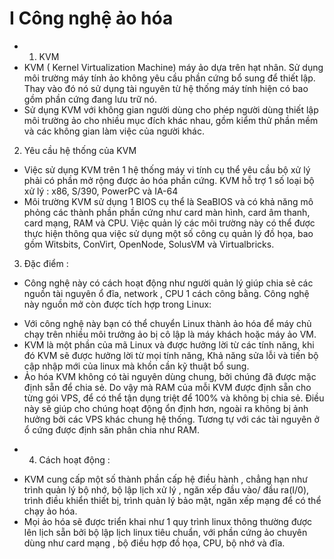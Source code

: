 # I Công nghệ ảo hóa
- 1. KVM
- KVM ( Kernel Virtualization Machine) máy ảo dựa trên hạt nhân. Sử dụng môi trường máy tính ảo không yêu cầu phần cứng bổ sung để thiết lập. Thay vào đó nó sử dụng tài nguyên từ hệ thống máy tính hiện có bao gồm phần cứng đang lưu trữ nó.
- Sử dụng KVM với không gian người dùng cho phép người dùng thiết lập môi trường ảo cho nhiều mục đích khác nhau, gồm kiểm thử phần mềm và các không gian làm việc của người khác.
2. Yêu cầu hệ thống của KVM 
- Việc sử dụng KVM trên 1 hệ thống máy vi tính cụ thể yêu cầu bộ xử lý phải có phần mở rộng được ảo hóa phần cứng. KVM hỗ trợ 1 số loại bộ xử lý : x86, S/390, PowerPC và IA-64
- Môi trường KVM sử dụng 1 BIOS cụ thể là SeaBIOS và có khả năng mô phỏng các thành phần phần cứng như card màn hình, card âm thanh, card mạng, RAM và CPU. Việc quản lý các môi trường này có thể được thực hiện thông qua việc sử dụng một số công cụ quản lý đồ họa, bao gồm Witsbits, ConVirt, OpenNode, SolusVM và Virtualbricks.
3. Đặc điểm :
- Công  nghệ này có cách hoạt động như người quản lý giúp chia sẻ các nguồn tài nguyên ổ đĩa, network , CPU 1 cách công bằng. Công nghệ này nguồn mở còn được tích hợp trong Linux:
 + Với công nghệ này bạn có thể chuyển Linux thành ảo hóa để máy chủ chạy trên nhiều môi trưởng ảo bị cô lập là máy khách hoặc máy ảo VM.
 + KVM là một phần của mã Linux và được hưởng lời từ các tính năng, khi đó KVM sẽ được hưởng lời từ mọi tính năng, Khả năng sửa lỗi và tiến bộ cập nhập mới của linux mà khồn cần kỹ thuật bổ sung.
 + Ảo hóa KVM không có tài nguyên dùng chung, bởi chúng đã được mặc định sẵn để chia sẻ. Do vậy mà RAM của mỗi KVM được định sẵn cho từng gói VPS, để có thể tận dụng triệt để 100% và không bị chia sẻ. Điều này sẽ giúp cho chúng hoạt động ổn định hơn, ngoài ra không bị ảnh hưởng bởi các VPS khác chung hệ thống. Tương tự với các tài nguyên ở ổ cứng được định săn phân chia như RAM.
 
 - 4. Cách hoạt động :
 + KVM cung cấp một số thành phần cấp hệ điều hành , chẳng hạn như trình quản lý bộ nhớ, bộ lập lịch xử lý , ngăn xếp đầu vào/ đầu ra(I/0), trình điều khiển thiết bị, trình quản lý bảo mật, ngăn xếp mạng để có thể chạy ảo hóa.
 + Mọi ảo hóa sẽ được triển khai như 1 quy trình linux thông thường được lên lịch sẵn bởi bộ lập lịch linux tiêu chuẩn, với phần cứng ảo chuyên dùng như card mạng , bộ điều hợp đồ họa, CPU, bộ nhớ và đĩa.



